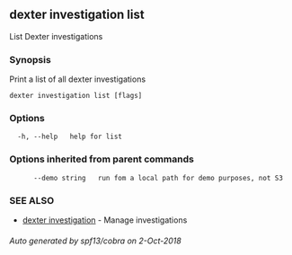 ## dexter investigation list

List Dexter investigations

### Synopsis


Print a list of all dexter investigations

```
dexter investigation list [flags]
```

### Options

```
  -h, --help   help for list
```

### Options inherited from parent commands

```
      --demo string   run fom a local path for demo purposes, not S3
```

### SEE ALSO
* [dexter investigation](dexter_investigation.md)	 - Manage investigations

###### Auto generated by spf13/cobra on 2-Oct-2018
